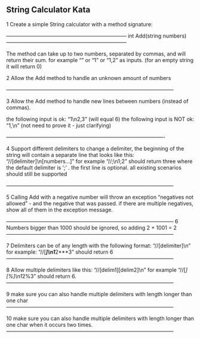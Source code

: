 ## String Calculator Kata

1 Create a simple String calculator with a method signature:

———————————————————————
int Add(string numbers)
———————————————————————

The method can take up to two numbers, separated by commas, and will return their sum. 
for example “” or “1” or “1,2” as inputs.
(for an empty string it will return 0) 


2 Allow the Add method to handle an unknown amount of numbers

————————————————————————————————

3 Allow the Add method to handle new lines between numbers (instead of commas).

the following input is ok: “1\n2,3” (will equal 6)
the following input is NOT ok: “1,\n” (not need to prove it - just clarifying)

——————————————————————————————-

4 Support different delimiters
to change a delimiter, the beginning of the string will contain a separate line that looks like this: 
“//[delimiter]\n[numbers…]” for example “//;\n1;2” should return three where the default delimiter is ‘;’ .
the first line is optional. all existing scenarios should still be supported

————————————————————————————————

5 Calling Add with a negative number will throw an exception “negatives not allowed” - 
and the negative that was passed. 
if there are multiple negatives, show all of them in the exception message.

————————————————————————————————
6 Numbers bigger than 1000 should be ignored, so adding 2 + 1001 = 2
————————————————————————————————

7 Delimiters can be of any length with the following format: “//[delimiter]\n” for example: “//[***]\n1***2***3” should return 6
————————————————————————————————

8 Allow multiple delimiters like this: “//[delim1][delim2]\n” for example “//[*][%]\n1*2%3” should return 6.
————————————————————————————————

9 make sure you can also handle multiple delimiters with length longer than one char
———————————————————————————————— 

10 make sure you can also handle multiple delimiters with length longer than one char when it occurs two times.
———————————————————————————————— 